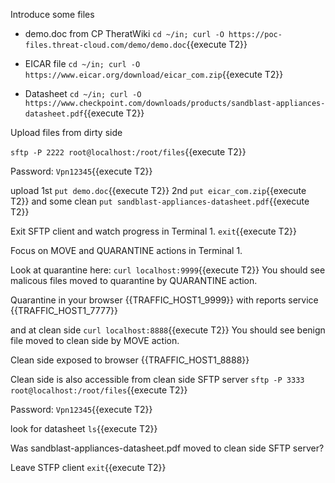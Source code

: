 Introduce some files
- demo.doc from CP TheratWiki
`cd ~/in; curl -O https://poc-files.threat-cloud.com/demo/demo.doc`{{execute T2}}

- EICAR file
`cd ~/in; curl -O https://www.eicar.org/download/eicar_com.zip`{{execute T2}}

- Datasheet
`cd ~/in; curl -O https://www.checkpoint.com/downloads/products/sandblast-appliances-datasheet.pdf`{{execute T2}}

Upload files from dirty side

`sftp -P 2222 root@localhost:/root/files`{{execute T2}}

Password: `Vpn12345`{{execute T2}}

upload 1st
`put demo.doc`{{execute T2}}
2nd
`put eicar_com.zip`{{execute T2}}
and some clean
`put sandblast-appliances-datasheet.pdf`{{execute T2}}

Exit SFTP client and watch progress in Terminal 1.
`exit`{{execute T2}}

Focus on MOVE and QUARANTINE actions in Terminal 1.

Look at quarantine here:
`curl localhost:9999`{{execute T2}}
You should see malicous files moved to quarantine by QUARANTINE action.

Quarantine in your browser
{{TRAFFIC_HOST1_9999}}
with reports service
{{TRAFFIC_HOST1_7777}}

and at clean side
`curl localhost:8888`{{execute T2}}
You should see benign file moved to clean side by MOVE action.

Clean side exposed to browser
{{TRAFFIC_HOST1_8888}}

Clean side is also accessible from clean side SFTP server
`sftp -P 3333 root@localhost:/root/files`{{execute T2}}

Password: `Vpn12345`{{execute T2}}

look for datasheet
`ls`{{execute T2}}

Was sandblast-appliances-datasheet.pdf moved to clean side SFTP server?

Leave STFP client
`exit`{{execute T2}}

